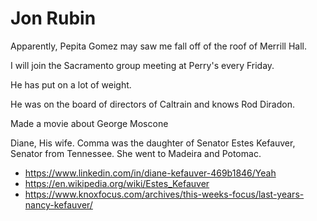 # Jon Rubin

Apparently, Pepita Gomez may saw me fall off of the roof of Merrill Hall.

I will join the Sacramento group meeting at Perry's every Friday.

He has put on a lot of weight.

He was on the board of directors of Caltrain and knows Rod Diradon.

Made a movie about George Moscone

Diane, His wife. Comma was the daughter of Senator Estes Kefauver, Senator from Tennessee. She went to Madeira and Potomac.

* https://www.linkedin.com/in/diane-kefauver-469b1846/Yeah
* https://en.wikipedia.org/wiki/Estes_Kefauver
* https://www.knoxfocus.com/archives/this-weeks-focus/last-years-nancy-kefauver/


